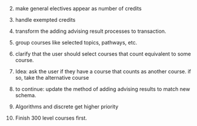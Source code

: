 2. make general electives appear as number of credits
3. handle exempted credits
4. transform the adding advising result processes to transaction.

5. group courses like selected topics, pathways, etc.
6. clarify that the user should select courses that count equivalent to some course.
7. Idea: ask the user if they have a course that counts as another course. if so, take the alternative course
8. to continue: update the method of adding advising results to match new schema.

9. Algorithms and discrete get higher priority
10. Finish 300 level courses first.

